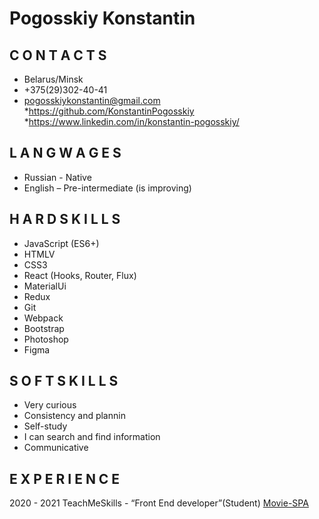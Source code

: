 # Pogosskiy Konstantin
## C O N T A C T S
* Belarus/Minsk
* +375(29)302-40-41
* pogosskiykonstantin@gmail.com
*<https://github.com/KonstantinPogosskiy>
*<https://www.linkedin.com/in/konstantin-pogosskiy/>
## L A N G W A G E S
* Russian - Native
* English – Pre-intermediate (is improving)
## H A R D S K I L L S
- JavaScript (ES6+)
- HTMLV
- CSS3
- React (Hooks, Router, Flux)
- MaterialUi
- Redux
- Git
- Webpack
- Bootstrap
- Photoshop
- Figma
## S O F T S K I L L S
- Very curious
- Consistency and plannin
- Self-study
- I can search and find information
- Communicative
## E X P E R I E N C E
2020 - 2021
TeachMeSkills - “Front End developer”(Student)
[Movie-SPA](https://konstantinpogosskiy.github.io/Movie-SPA/)
